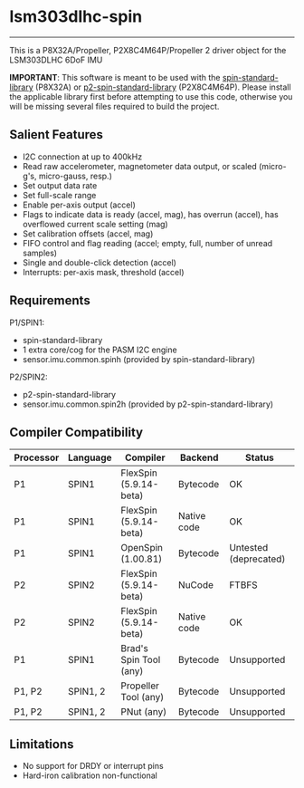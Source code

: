 # lsm303dlhc-spin 
-----------------

This is a P8X32A/Propeller, P2X8C4M64P/Propeller 2 driver object for the LSM303DLHC 6DoF IMU

**IMPORTANT**: This software is meant to be used with the [spin-standard-library](https://github.com/avsa242/spin-standard-library) (P8X32A) or [p2-spin-standard-library](https://github.com/avsa242/p2-spin-standard-library) (P2X8C4M64P). Please install the applicable library first before attempting to use this code, otherwise you will be missing several files required to build the project.

## Salient Features

* I2C connection at up to 400kHz
* Read raw accelerometer, magnetometer data output, or scaled (micro-g's, micro-gauss, resp.)
* Set output data rate
* Set full-scale range
* Enable per-axis output (accel)
* Flags to indicate data is ready (accel, mag), has overrun (accel), has overflowed current scale setting (mag)
* Set calibration offsets (accel, mag)
* FIFO control and flag reading (accel; empty, full, number of unread samples)
* Single and double-click detection (accel)
* Interrupts: per-axis mask, threshold (accel)

## Requirements

P1/SPIN1:
* spin-standard-library
* 1 extra core/cog for the PASM I2C engine
* sensor.imu.common.spinh (provided by spin-standard-library)

P2/SPIN2:
* p2-spin-standard-library
* sensor.imu.common.spin2h (provided by p2-spin-standard-library)

## Compiler Compatibility

| Processor | Language | Compiler               | Backend     | Status                |
|-----------|----------|------------------------|-------------|-----------------------|
| P1        | SPIN1    | FlexSpin (5.9.14-beta) | Bytecode    | OK                    |
| P1        | SPIN1    | FlexSpin (5.9.14-beta) | Native code | OK                    |
| P1        | SPIN1    | OpenSpin (1.00.81)     | Bytecode    | Untested (deprecated) |
| P2        | SPIN2    | FlexSpin (5.9.14-beta) | NuCode      | FTBFS                 |
| P2        | SPIN2    | FlexSpin (5.9.14-beta) | Native code | OK                    |
| P1        | SPIN1    | Brad's Spin Tool (any) | Bytecode    | Unsupported           |
| P1, P2    | SPIN1, 2 | Propeller Tool (any)   | Bytecode    | Unsupported           |
| P1, P2    | SPIN1, 2 | PNut (any)             | Bytecode    | Unsupported           |

## Limitations

* No support for DRDY or interrupt pins
* Hard-iron calibration non-functional

